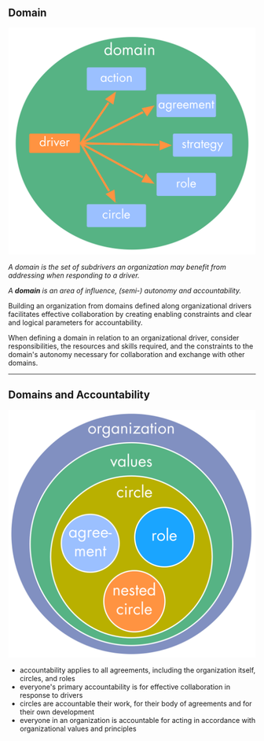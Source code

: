 ## Domain

![right,fit](img/tension-driver-domain/driver-response-full.png)

_A domain is the set of subdrivers an organization may benefit from addressing when  responding to a driver._

_A **domain** is an area of influence, (semi-) autonomy and accountability._

Building an organization from domains defined along organizational drivers facilitates effective collaboration by creating enabling constraints and clear and logical parameters for accountability.

When defining a domain in relation to an organizational driver, consider  
responsibilities, the resources and skills required, and the constraints to the domain's autonomy necessary for collaboration and exchange with other domains. 

---

## Domains and Accountability

![right,fit](img/tension-driver-domain/nested-domains.png)

* accountability applies to all agreements, including the organization itself, circles, and roles
* everyone's primary accountability is for effective collaboration in response to drivers
* circles are accountable their work, for their body of agreements and for their own development
* everyone in an organization is accountable for acting in accordance with organizational values and principles

